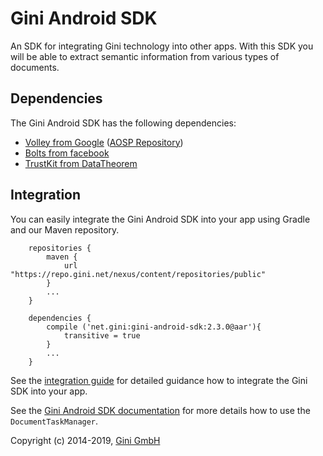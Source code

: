 Gini Android SDK
================

An SDK for integrating Gini technology into other apps. With this SDK you will be able to extract semantic information
from various types of documents.


Dependencies
------------

The Gini Android SDK has the following dependencies:

* [Volley from Google](http://developer.android.com/training/volley/index.html) ([AOSP Repository](https://android.googlesource.com/platform/frameworks/volley))
* [Bolts from facebook](https://github.com/BoltsFramework/Bolts-Android)
* [TrustKit from DataTheorem](https://github.com/datatheorem/TrustKit-Android)

Integration
-----------

You can easily integrate the Gini Android SDK into your app using Gradle and our Maven repository.

```
    repositories {
        maven {
            url "https://repo.gini.net/nexus/content/repositories/public"
        }
        ...
    }
    
    dependencies {
        compile ('net.gini:gini-android-sdk:2.3.0@aar'){
            transitive = true
        }
        ...
    }

```

See the [integration guide](http://developer.gini.net/gini-sdk-android/) for detailed guidance how to 
integrate the Gini SDK into your app.

See the [Gini Android SDK documentation](http://developer.gini.net/gini-sdk-android/java-docs-release/net/gini/android/DocumentTaskManager.html)
for more details how to use the `DocumentTaskManager`.


Copyright (c) 2014-2019, [Gini GmbH](https://www.gini.net/)
